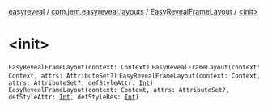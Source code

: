 [easyreveal](../../index.md) / [com.jem.easyreveal.layouts](../index.md) / [EasyRevealFrameLayout](index.md) / [&lt;init&gt;](./-init-.md)

# &lt;init&gt;

`EasyRevealFrameLayout(context: Context)`
`EasyRevealFrameLayout(context: Context, attrs: AttributeSet?)`
`EasyRevealFrameLayout(context: Context, attrs: AttributeSet?, defStyleAttr: `[`Int`](https://kotlinlang.org/api/latest/jvm/stdlib/kotlin/-int/index.html)`)`
`EasyRevealFrameLayout(context: Context, attrs: AttributeSet?, defStyleAttr: `[`Int`](https://kotlinlang.org/api/latest/jvm/stdlib/kotlin/-int/index.html)`, defStyleRes: `[`Int`](https://kotlinlang.org/api/latest/jvm/stdlib/kotlin/-int/index.html)`)`